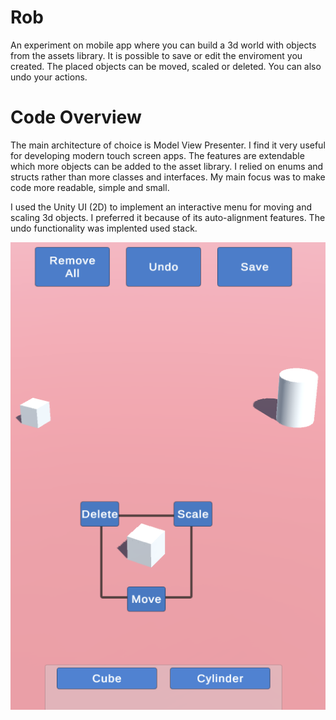 # Rob
An experiment on mobile app where you can build a 3d world with objects from the assets library. It is possible to save or edit the enviroment you created. The placed objects can be moved, scaled or deleted. You can also undo your actions.

# Code Overview
The main architecture of choice is Model View Presenter. I find it very useful for developing modern touch screen apps. The features are extendable which more objects can be added to the asset library. I relied on enums and structs rather than more classes and interfaces. My main focus was to make code more readable, simple and small.

I used the Unity UI (2D) to implement an interactive menu for moving and scaling 3d objects. I preferred it because of its auto-alignment features. The undo functionality was implented used stack. 

![alt text](Demo.png)





